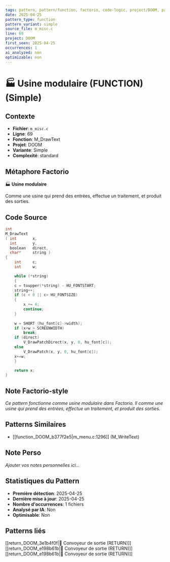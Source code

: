 ```yaml
---
tags: pattern, pattern/function, factorio, code-logic, project/DOOM, pattern/variant/simple
date: 2025-04-25
pattern_type: function
pattern_variant: simple
source_file: m_misc.c
line: 69
project: DOOM
first_seen: 2025-04-25
occurrences: 1
ai_analyzed: non
optimizable: non
---
```


# 🏭 Usine modulaire (FUNCTION) (Simple)

## Contexte
- **Fichier**: `m_misc.c`
- **Ligne**: 69
- **Fonction**: M_DrawText
- **Projet**: DOOM
- **Variante**: Simple
- **Complexité**: standard

## Métaphore Factorio
🏭 **Usine modulaire**

Comme une usine qui prend des entrées, effectue un traitement, et produit des sorties.

## Code Source
```c
int
M_DrawText
( int		x,
  int		y,
  boolean	direct,
  char*		string )
{
    int 	c;
    int		w;

    while (*string)
    {
	c = toupper(*string) - HU_FONTSTART;
	string++;
	if (c < 0 || c> HU_FONTSIZE)
	{
	    x += 4;
	    continue;
	}
		
	w = SHORT (hu_font[c]->width);
	if (x+w > SCREENWIDTH)
	    break;
	if (direct)
	    V_DrawPatchDirect(x, y, 0, hu_font[c]);
	else
	    V_DrawPatch(x, y, 0, hu_font[c]);
	x+=w;
    }

    return x;
}
```

## Note Factorio-style
*Ce pattern fonctionne comme usine modulaire dans Factorio. Il comme une usine qui prend des entrées, effectue un traitement, et produit des sorties.*

## Patterns Similaires
- [[function_DOOM_b377f2e5|m_menu.c:1296]] (M_WriteText)

## Note Perso
*Ajouter vos notes personnelles ici...*

## Statistiques du Pattern
- **Première détection**: 2025-04-25
- **Dernière mise à jour**: 2025-04-25
- **Nombre d'occurrences**: 1 fichiers
- **Analysé par IA**: Non
- **Optimisable**: Non

## Patterns liés
[[return_DOOM_3e1b4f0f|🚚 Convoyeur de sortie (RETURN)]]
[[return_DOOM_e198b61b|🚚 Convoyeur de sortie (RETURN)]]
[[return_DOOM_e198b61b|🚚 Convoyeur de sortie (RETURN)]]
